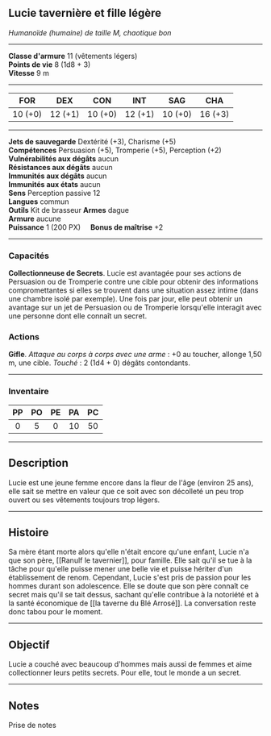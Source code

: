 ## Lucie tavernière et fille légère
*Humanoïde (humaine) de taille M, chaotique bon*
___
**Classe d'armure** 11 (vêtements légers)  
**Points de vie** 8 (1d8 + 3)  
**Vitesse** 9 m  
___

| FOR | DEX | CON | INT | SAG | CHA |
| --- | --- | --- | --- | --- | --- |
| 10 (+0) | 12 (+1) | 10 (+0) | 12 (+1) | 10 (+0) | 16 (+3) |
___
**Jets de sauvegarde** Dextérité (+3), Charisme (+5)  
**Compétences** Persuasion (+5), Tromperie (+5), Perception (+2)  
**Vulnérabilités aux dégâts** aucun  
**Résistances aux dégâts** aucun  
**Immunités aux dégâts** aucun  
**Immunités aux états** aucun  
**Sens** Perception passive 12  
**Langues** commun  
**Outils** Kit de brasseur
**Armes** dague  
**Armure** aucune  
**Puissance** 1 (200 PX)     **Bonus de maîtrise** +2  
___
### Capacités
**Collectionneuse de Secrets**. Lucie est avantagée pour ses actions de Persuasion ou de Tromperie contre une cible pour obtenir des informations compromettantes si elles se trouvent dans une situation assez intime (dans une chambre isolé par exemple). Une fois par jour, elle peut obtenir un avantage sur un jet de Persuasion ou de Tromperie lorsqu'elle interagit avec une personne dont elle connaît un secret.  

### Actions
**Gifle**. *Attaque au corps à corps avec une arme* : +0 au toucher, allonge 1,50 m, une cible. *Touché* : 2 (1d4 + 0) dégâts contondants.  

___
### Inventaire
| PP  | PO  | PE  | PA  | PC  |
| :-: | :-: | :-: | :-: | :-: |
|  0  |  5  |  0  |  10  |  50  |

___
## Description
Lucie est une jeune femme encore dans la fleur de l'âge (environ 25 ans), elle sait se mettre en valeur que ce soit avec son décolleté un peu trop ouvert ou ses vêtements toujours trop légers.

___
## Histoire
Sa mère étant morte alors qu'elle n'était encore qu'une enfant, Lucie n'a que son père, [[Ranulf le tavernier]], pour famille. Elle sait qu'il se tue à la tâche pour qu'elle puisse mener une belle vie et puisse hériter d'un établissement de renom. Cependant, Lucie s'est pris de passion pour les hommes durant son adolescence. Elle se doute que son père connaît ce secret mais qu'il se tait dessus, sachant qu'elle contribue à la notoriété et à la santé économique de [[la taverne du Blé Arrosé]]. La conversation reste donc tabou pour le moment.

___
## Objectif
Lucie a couché avec beaucoup d'hommes mais aussi de femmes et aime collectionner leurs petits secrets. Pour elle, tout le monde a un secret.

___
## Notes
Prise de notes
